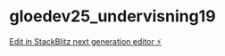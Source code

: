 # gloedev25_undervisning19

[Edit in StackBlitz next generation editor ⚡️](https://stackblitz.com/~/github.com/JulieKodehode/gloedev25_undervisning19)
